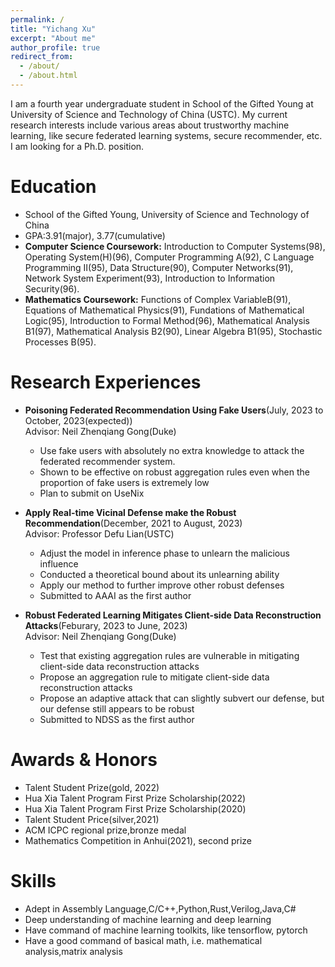 ```yaml
---
permalink: /
title: "Yichang Xu"
excerpt: "About me"
author_profile: true
redirect_from: 
  - /about/
  - /about.html
---
```


I am a fourth year undergraduate student in School of the Gifted Young at University of Science and Technology of China (USTC). My current research interests include various areas about trustworthy machine learning, like secure federated learning systems, secure recommender, etc. I am looking for a Ph.D. position.

Education
======
* School of the Gifted Young, University of Science and Technology of China
* GPA:3.91(major), 3.77(cumulative)
* **Computer Science Coursework:**  Introduction to Computer Systems(98), Operating System(H)(96), Computer Programming A(92), C Language Programming II(95), Data Structure(90), Computer Networks(91), Network System Experiment(93), Introduction to Information Security(96).
* **Mathematics Coursework:**  Functions of Complex VariableB(91), Equations of Mathematical Physics(91), Fundations of Mathematical Logic(95), Introduction to Formal Method(96), Mathematical Analysis B1(97), Mathematical Analysis B2(90), Linear Algebra B1(95),  Stochastic Processes B(95).

Research Experiences
======
* **Poisoning Federated Recommendation Using Fake Users**(July, 2023 to October, 2023(expected))  
Advisor: Neil Zhenqiang Gong(Duke)
  * Use fake users with absolutely no extra knowledge to attack the federated recommender system.
  * Shown to be effective on robust aggregation rules even when the proportion of fake users is extremely low
  * Plan to submit on UseNix

* **Apply Real-time Vicinal Defense make the Robust Recommendation**(December, 2021 to August, 2023)  
Advisor: Professor Defu Lian(USTC)
  * Adjust the model in inference phase to unlearn the malicious influence
  * Conducted a theoretical bound about its unlearning ability
  * Apply our method to further improve other robust defenses
  * Submitted to AAAI as the first author

* **Robust Federated Learning Mitigates Client-side Data Reconstruction Attacks**(Feburary, 2023 to June, 2023)  
Advisor: Neil Zhenqiang Gong(Duke)
  * Test that existing aggregation rules are vulnerable in mitigating client-side data reconstruction attacks
  * Propose an aggregation rule to mitigate client-side data reconstruction attacks
  * Propose an adaptive attack that can slightly subvert our defense, but our defense still appears to be robust
  * Submitted to NDSS as the first author
  
Awards & Honors
======
* Talent Student Prize(gold, 2022)
* Hua Xia Talent Program First Prize Scholarship(2022)
* Hua Xia Talent Program First Prize Scholarship(2020)
* Talent Student Price(silver,2021)
* ACM ICPC regional prize,bronze medal
* Mathematics Competition in Anhui(2021), second prize

Skills
======
* Adept in Assembly Language,C/C++,Python,Rust,Verilog,Java,C#
* Deep understanding of machine learning and deep learning
* Have command of machine learning toolkits, like tensorflow, pytorch
* Have a good command of basical math, i.e. mathematical analysis,matrix analysis
